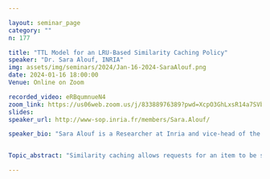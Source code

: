 ```yaml
---

layout: seminar_page
category: ""
n: 177

title: "TTL Model for an LRU-Based Similarity Caching Policy"
speaker: "Dr. Sara Alouf, INRIA" 
img: assets/img/seminars/2024/Jan-16-2024-SaraAlouf.png
date: 2024-01-16 18:00:00 
Venue: Online on Zoom

recorded_video: eRBqumnueN4
zoom_link: https://us06web.zoom.us/j/83388976389?pwd=XcpO3GhLxsR14a7SVbPx33HQQa1jbt.1
slides: 
speaker_url: http://www-sop.inria.fr/members/Sara.Alouf/

speaker_bio: "Sara Alouf is a Researcher at Inria and vice-head of the Network Engineering and Operations group. Prior to joining Inria in March 2004, she held a post-doctoral position at Vrije Universiteit, Amsterdam, within the Optimization of Business Processes group. She received her Habilitation in 2017 from the Université Côte d'Azur, her Ph.D. and M.Sc. from the Université Nice Sophia Antipolis in 2002 and 1999, respectively. She holds an Electrical and Electronics Engineering Degree from the Lebanese University, obtained in 1998. While at Inria, She has been involved in the common labs between Inria and Alcatel-Lucent (now Nokia) and between Inria and Alstom Transport. She was in the board of directors of ACM Sigmetrics (July 2019 - June 2023) and serve/served in the technical program committees of ACM Sigmetrics and MobiHoc, Performance, IEEE Infocom and Globecom, ITC, Valuetools, and WIOPT. She was the general co-chair of the ACM Sigmetrics/IFIP Performance 2016 conference. She is a member of the ACM and ACM Sigmetrics and serves as Area Editor for Elsevier Computer Communications. Her research interests include stochastic modeling and performance evaluation of communication networks. "


Topic_abstract: "Similarity caching allows requests for an item to be served by a similar item. Applications include recommendation systems, multimedia retrieval, and machine learning. Recently, many similarity caching policies have been proposed, like SIM-LRU and its generalization RND-LRU, but the performance analysis of their hit ratio is still wanting. In this talk, we show how to extend the popular time-to-live approximation in classic caching to similarity caching. In particular, we propose a method to estimate the hit ratio of the similarity caching policy RND-LRU. Our method, the RND-TTL approximation, introduces the RND-TTL cache model and then tunes its parameters in such a way as to mimic the behavior of RND-LRU. The parameter tuning involves solving a fixed point system of equations for which we provide an algorithm for numerical resolution and sufficient conditions for its convergence. Our approach for approximating the hit ratio of RND-LRU is evaluated on both synthetic and real-world traces."

---
```


